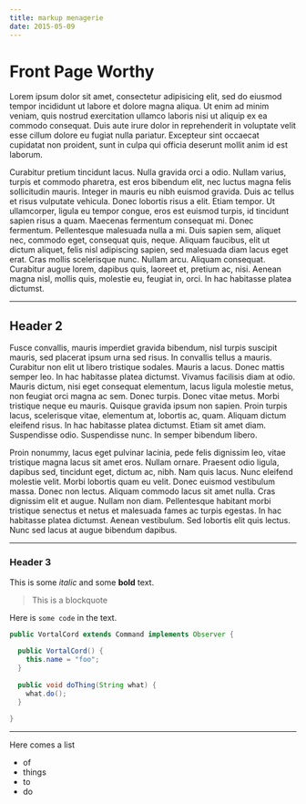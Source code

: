 ```yaml
---
title: markup menagerie
date: 2015-05-09
---
```


# Front Page Worthy

Lorem ipsum dolor sit amet, consectetur adipisicing elit, sed do eiusmod tempor incididunt ut labore et dolore magna aliqua. Ut enim ad minim veniam, quis nostrud exercitation ullamco laboris nisi ut aliquip ex ea commodo consequat. Duis aute irure dolor in reprehenderit in voluptate velit esse cillum dolore eu fugiat nulla pariatur. Excepteur sint occaecat cupidatat non proident, sunt in culpa qui officia deserunt mollit anim id est laborum.

Curabitur pretium tincidunt lacus. Nulla gravida orci a odio. Nullam varius, turpis et commodo pharetra, est eros bibendum elit, nec luctus magna felis sollicitudin mauris. Integer in mauris eu nibh euismod gravida. Duis ac tellus et risus vulputate vehicula. Donec lobortis risus a elit. Etiam tempor. Ut ullamcorper, ligula eu tempor congue, eros est euismod turpis, id tincidunt sapien risus a quam. Maecenas fermentum consequat mi. Donec fermentum. Pellentesque malesuada nulla a mi. Duis sapien sem, aliquet nec, commodo eget, consequat quis, neque. Aliquam faucibus, elit ut dictum aliquet, felis nisl adipiscing sapien, sed malesuada diam lacus eget erat. Cras mollis scelerisque nunc. Nullam arcu. Aliquam consequat. Curabitur augue lorem, dapibus quis, laoreet et, pretium ac, nisi. Aenean magna nisl, mollis quis, molestie eu, feugiat in, orci. In hac habitasse platea dictumst.

-----

## Header 2

Fusce convallis, mauris imperdiet gravida bibendum, nisl turpis suscipit mauris, sed placerat ipsum urna sed risus. In convallis tellus a mauris. Curabitur non elit ut libero tristique sodales. Mauris a lacus. Donec mattis semper leo. In hac habitasse platea dictumst. Vivamus facilisis diam at odio. Mauris dictum, nisi eget consequat elementum, lacus ligula molestie metus, non feugiat orci magna ac sem. Donec turpis. Donec vitae metus. Morbi tristique neque eu mauris. Quisque gravida ipsum non sapien. Proin turpis lacus, scelerisque vitae, elementum at, lobortis ac, quam. Aliquam dictum eleifend risus. In hac habitasse platea dictumst. Etiam sit amet diam. Suspendisse odio. Suspendisse nunc. In semper bibendum libero.

Proin nonummy, lacus eget pulvinar lacinia, pede felis dignissim leo, vitae tristique magna lacus sit amet eros. Nullam ornare. Praesent odio ligula, dapibus sed, tincidunt eget, dictum ac, nibh. Nam quis lacus. Nunc eleifend molestie velit. Morbi lobortis quam eu velit. Donec euismod vestibulum massa. Donec non lectus. Aliquam commodo lacus sit amet nulla. Cras dignissim elit et augue. Nullam non diam. Pellentesque habitant morbi tristique senectus et netus et malesuada fames ac turpis egestas. In hac habitasse platea dictumst. Aenean vestibulum. Sed lobortis elit quis lectus. Nunc sed lacus at augue bibendum dapibus.

-----

### Header 3

This is some *italic* and some **bold** text.

> This is a blockquote

Here is `some code` in the text.

```java
public VortalCord extends Command implements Observer {
  
  public VortalCord() {
    this.name = "foo";
  }
  
  public void doThing(String what) {
    what.do();
  }
  
}
```

-----

Here comes a list

- of
- things
- to
- do
